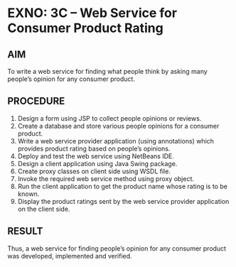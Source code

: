 
# EXNO: 3C – Web Service for Consumer Product Rating

## AIM
To write a web service for finding what people think by asking many people’s opinion for any consumer product.

## PROCEDURE
1. Design a form using JSP to collect people opinions or reviews.
2. Create a database and store various people opinions for a consumer product.
3. Write a web service provider application (using annotations) which provides product rating based on people’s opinions.
4. Deploy and test the web service using NetBeans IDE.
5. Design a client application using Java Swing package.
6. Create proxy classes on client side using WSDL file.
7. Invoke the required web service method using proxy object.
8. Run the client application to get the product name whose rating is to be known.
9. Display the product ratings sent by the web service provider application on the client side.

## RESULT
Thus, a web service for finding people’s opinion for any consumer product was developed, implemented and verified.
